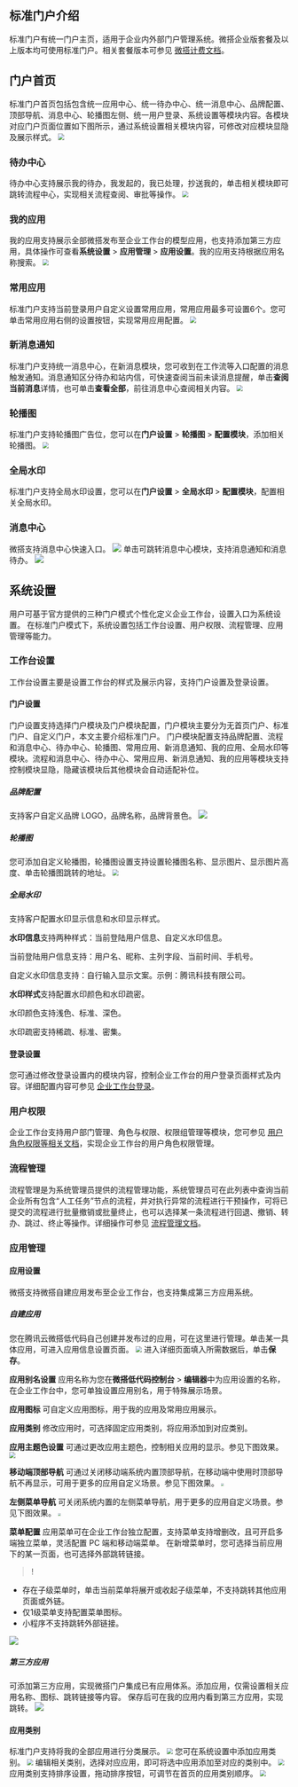 ## 标准门户介绍
标准门户有统一门户主页，适用于企业内外部门户管理系统。微搭企业版套餐及以上版本均可使用标准门户。相关套餐版本可参见 [微搭计费文档](https://cloud.tencent.com/document/product/1301/48867)。


## 门户首页
标准门户首页包括包含统一应用中心、统一待办中心、统一消息中心、品牌配置、顶部导航、消息中心、轮播图左侧、统一用户登录、系统设置等模块内容。各模块对应门户页面位置如下图所示，通过系统设置相关模块内容，可修改对应模块显隐及展示样式。
<img src="https://qcloudimg.tencent-cloud.cn/raw/278e933a794019fc7988c855ab004a44.png" style="zoom:70%;" />

### 待办中心
待办中心支持展示我的待办，我发起的，我已处理，抄送我的，单击相关模块即可跳转流程中心，实现相关流程查阅、审批等操作。
<img src="https://qcloudimg.tencent-cloud.cn/raw/b2c74eed2618f6b43f679168cad35ac2.png" style="zoom:70%;" />

### 我的应用
我的应用支持展示全部微搭发布至企业工作台的模型应用，也支持添加第三方应用，具体操作可查看**系统设置** > **应用管理** > **应用设置**。我的应用支持根据应用名称搜索。
<img src="https://qcloudimg.tencent-cloud.cn/raw/9a2dd5fd9c322d7eb7fbb28887681052.png" style="zoom:70%;" />

### 常用应用
标准门户支持当前登录用户自定义设置常用应用，常用应用最多可设置6个。您可单击常用应用右侧的设置按钮，实现常用应用配置。
<img src="https://qcloudimg.tencent-cloud.cn/raw/045a51696c5cede768d95fdd2063023d.png" style="zoom:70%;" />


### 新消息通知
标准门户支持统一消息中心，在新消息模块，您可收到在工作流等入口配置的消息触发通知。消息通知区分待办和站内信，可快速查阅当前未读消息提醒，单击**查阅当前消息**详情，也可单击**查看全部**，前往消息中心查阅相关内容。
<img src="https://qcloudimg.tencent-cloud.cn/raw/7f2fa6f7d78e96edf57e562175424457.png" style="zoom:70%;" />

### 轮播图
标准门户支持轮播图广告位，您可以在**门户设置** > **轮播图** > **配置模块**，添加相关轮播图。
<img src="https://qcloudimg.tencent-cloud.cn/raw/37bb7f6f2211183c38d87698eebf9424.png" style="zoom:70%;" />

### 全局水印
标准门户支持全局水印设置，您可以在**门户设置** > **全局水印** > **配置模块**，配置相关全局水印。


### 消息中心
微搭支持消息中心快速入口。
![](https://qcloudimg.tencent-cloud.cn/raw/f98aea6d35fd996c2a37fd57de6e46ed.png)
单击可跳转消息中心模块，支持消息通知和消息待办。
![](https://qcloudimg.tencent-cloud.cn/raw/6c144327892fd8c0258d92a84bae47db.png)


## 系统设置 
用户可基于官方提供的三种门户模式个性化定义企业工作台，设置入口为系统设置。
在标准门户模式下，系统设置包括工作台设置、用户权限、流程管理、应用管理等能力。


### 工作台设置
工作台设置主要是设置工作台的样式及展示内容，支持门户设置及登录设置。

#### 门户设置
门户设置支持选择门户模块及门户模块配置，门户模块主要分为无首页门户、标准门户、自定义门户，本文主要介绍标准门户。
门户模块配置支持品牌配置、流程和消息中心、待办中心、轮播图、常用应用、新消息通知、我的应用、全局水印等模块。流程和消息中心、待办中心、常用应用、新消息通知、我的应用等模块支持控制模块显隐，隐藏该模块后其他模块会自动适配补位。

##### 品牌配置
支持客户自定义品牌 LOGO，品牌名称，品牌背景色。
<img src="https://qcloudimg.tencent-cloud.cn/raw/7b3dedfe7eefabe5ca8a9bdc916e0a0c.png" style="zoom:100%;" />

##### 轮播图
您可添加自定义轮播图，轮播图设置支持设置轮播图名称、显示图片、显示图片高度、单击轮播图跳转的地址。
<img src="https://qcloudimg.tencent-cloud.cn/raw/86c7b1e9bd00d9fe7597cf6b3a99db66.png" style="zoom:70%;" />

##### 全局水印
支持客户配置水印显示信息和水印显示样式。

**水印信息**支持两种样式：当前登陆用户信息、自定义水印信息。

当前登陆用户信息支持：用户名、昵称、主列字段、当前时间、手机号。

自定义水印信息支持：自行输入显示文案。示例：腾讯科技有限公司。

**水印样式**支持配置水印颜色和水印疏密。

水印颜色支持浅色、标准、深色。

水印疏密支持稀疏、标准、密集。

#### 登录设置
您可通过修改登录设置内的模块内容，控制企业工作台的用户登录页面样式及内容。详细配置内容可参见 [企业工作台登录](https://cloud.tencent.com/document/product/1301/82051)。

### 用户权限
企业工作台支持用户部门管理、角色与权限、权限组管理等模块，您可参见 [用户角色权限等相关文档](https://cloud.tencent.com/document/product/1301/67238)，实现企业工作台的用户角色权限管理。

### 流程管理
流程管理是为系统管理员提供的流程管理功能，系统管理员可在此列表中查询当前企业所有包含“人工任务”节点的流程，并对执行异常的流程进行干预操作，可将已提交的流程进行批量撤销或批量终止，也可以选择某一条流程进行回退、撤销、转办、跳过、终止等操作。详细操作可参见 [流程管理文档](https://cloud.tencent.com/document/product/1301/82307)。


### 应用管理
#### 应用设置
微搭支持微搭自建应用发布至企业工作台，也支持集成第三方应用系统。

##### 自建应用
您在腾讯云微搭低代码自己创建并发布过的应用，可在这里进行管理。单击某一具体应用，可进入应用信息设置页面。
<img src="https://qcloudimg.tencent-cloud.cn/raw/1b22735cae6478bc300e8b7cfc5cda47.png" style="zoom:70%;" />
进入详细页面填入所需数据后，单击**保存**。


**应用别名设置**
应用名称为您在**微搭低代码控制台** > **编辑器**中为应用设置的名称，在企业工作台中，您可单独设置应用别名，用于特殊展示场景。

**应用图标**
可自定义应用图标，用于我的应用及常用应用展示。

**应用类别**
修改应用时，可选择固定应用类别，将应用添加到对应类别。

**应用主题色设置**
可通过更改应用主题色，控制相关应用的显示。参见下图效果。
<img src="https://qcloudimg.tencent-cloud.cn/raw/3bab4e64ee73bf6a4ea33677ce2df55d.png" style="zoom:70%;" />

**移动端顶部导航**
可通过关闭移动端系统内置顶部导航，在移动端中使用时顶部导航不再显示，可用于更多的应用自定义场景。参见下图效果。
<img src="https://qcloudimg.tencent-cloud.cn/raw/80d447cc39f10b91fc8ced0e90a7077a.jpg" style="zoom:30%;" />

**左侧菜单导航**
可关闭系统内置的左侧菜单导航，用于更多的应用自定义场景。参见下图效果。
<img src="https://qcloudimg.tencent-cloud.cn/raw/144f4a521e30b649e2c12edac12a2ea5.png" style="zoom:30%;" />

**菜单配置**
应用菜单可在企业工作台独立配置，支持菜单支持增删改，且可开启多端独立菜单，灵活配置 PC 端和移动端菜单。
在新增菜单时，您可选择当前应用下的某一页面，也可选择外部跳转链接。
>!
- 存在子级菜单时，单击当前菜单将展开或收起子级菜单，不支持跳转其他应用页面或外链。
- 仅1级菜单支持配置菜单图标。
- 小程序不支持跳转外部链接。

<img src="https://qcloudimg.tencent-cloud.cn/raw/3d1ce4336acd78bdca7516c9d160390e.png" style="zoom:0%;" />

##### 第三方应用
可添加第三方应用，实现微搭门户集成已有应用体系。添加应用，仅需设置相关应用名称、图标、跳转链接等内容。
保存后可在我的应用内看到第三方应用，实现跳转。
<img src="https://qcloudimg.tencent-cloud.cn/raw/b95e36fc8bf7e3f23a01987760f5a961.png" style="zoom:0%;" />

#### 应用类别
标准门户支持将我的全部应用进行分类展示。
<img src="https://qcloudimg.tencent-cloud.cn/raw/ff78d1ad7e6eaecbbde6c772c50a994a.png
" style="zoom:70%;" />
您可在系统设置中添加应用类别。
<img src="https://qcloudimg.tencent-cloud.cn/raw/c25be1075a3e2bfdd408ab7b0092f9bc.png
" style="zoom:70%;" />
编辑相关类别，选择对应应用，即可将选中应用添加至对应的类别中。
<img src="https://qcloudimg.tencent-cloud.cn/raw/30a9093de6a6b6f839ddbdbdcab63770.png
" style="zoom:70%;" />
应用类别支持排序设置，拖动排序按钮，可调节在首页的应用类别顺序。
<img src="https://qcloudimg.tencent-cloud.cn/raw/9a8841bdbc80966901abe014e4c87851.png
" style="zoom:70%;" />
